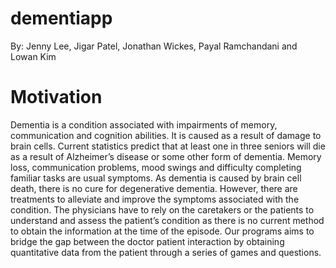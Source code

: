 # dementiapp
By: Jenny Lee, Jigar Patel, Jonathan Wickes, Payal Ramchandani and Lowan Kim

# Motivation
Dementia is a condition associated with impairments of memory, communication and cognition abilities. It is caused as a result of damage to brain cells. Current statistics predict that at least one in three seniors will die as a result of Alzheimer’s disease or some other form of dementia. Memory loss, communication problems, mood swings and difficulty completing familiar tasks are usual symptoms. As dementia is caused by brain cell death, there is no cure for degenerative dementia. However, there are treatments to alleviate and improve the symptoms associated with the condition. The physicians have to rely on the caretakers or the patients to understand and assess the patient’s condition as there is no current method to obtain the information at the time of the episode. Our programs aims to bridge the gap between the doctor patient interaction by obtaining quantitative data from the patient through a series of games and questions.
